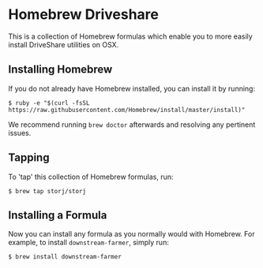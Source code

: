 # Homebrew Driveshare

This is a collection of Homebrew formulas which enable you to more easily install DriveShare utilities on OSX.

## Installing Homebrew

If you do not already have Homebrew installed, you can install it by running:

    $ ruby -e "$(curl -fsSL https://raw.githubusercontent.com/Homebrew/install/master/install)"

We recommend running `brew doctor` afterwards and resolving any pertinent issues.

## Tapping

To 'tap' this collection of Homebrew formulas, run:

    $ brew tap storj/storj

## Installing a Formula

Now you can install any formula as you normally would with Homebrew. For example, to install `downstream-farmer`, simply run:

    $ brew install downstream-farmer
